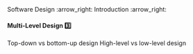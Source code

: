 <link rel="stylesheet" href="{{baseUrl}}/css/textbook.css">

<div class="website-content">

<div id="path">Software Design :arrow_right: Introduction :arrow_right:</div>

<div id="title">

#### Multi-Level Design :three:

</div>

<div id="body">

Top-down vs bottom-up design
High-level vs low-level design

</div>

<div id="extras">
<div>

</div>
